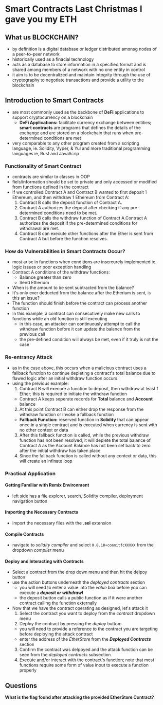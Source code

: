 # Smart Contracts Last Christmas I gave you  my ETH

## What us BLOCKCHAIN?
* by definition is a digital database or ledger distributed amonsg nodes of a peer-to-peer network
* historically used as a finacial technology
* acts as a database to store information in a specified format and is shared among members of a network with no one entity in control
* it aim is to be decentralized and maintain integrity through the use of cryptography to negotiate transactions and provide a utility to the blockchain

## Introduction to Smart Contracts
* are most commonly used as the backbone of **DeFi** applications to support cryptocurrency on a blockchain
  * **DeFi Applications:** facilitate currency exchange between entities; **smart contracts** are programs that defines the details of the exchange and are stored on a blockchain that runs when pre-determined conditions are met
* very comparable to any other program created from a scripting language, ie. Solidity, Vyper, & Yul and more traditional programming languages ie, Rust and JavaScrip

### Functionality of Smart Contract
* contracts are similar to classes in OOP
* fiels/information should be set to private and only accessed or modified from functions defined in the contract
* If we controlled Contract A and Contract B wanted to first deposit 1 Ethereum, and then withdraw 1 Ethereum from Contract A:
  1. Contract B calls the deposit function of Contract A.
  2. Contract A authorizes the deposit after checking if any pre-determined conditions need to be met.
  3. Contract B calls the withdraw function of Contract A.Contract A authorizes the deposit if the pre-determined conditions for withdrawal are met.
  4. Contract B can execute other functions after the Ether is sent from Contract A but before the function resolves.
 
### How do Vulnerabilities in Smart Contracts Occur?
* most arise in functions when conditions are insercurely implemented ie. logic issues or poor exception handling
* Contract A conditions of the withdraw functions:
  * Balance greater than zero
  * Send Etherium
* When is the amount to be sent subtracted from the balance?
* It's only ever deducted from the balance after the Etherium is sent, is this an issue?
* The function should finish before the contract can process another function
* In this example, a contract can consecutively make new calls to functions while an old function is still executing
  * in this case, an attacker can continuously attempt to call the withdraw function before it can update the balance from the previous call
  * the pre-defined condition will always be met, even if it truly is not the case
 
### Re-entrancy Attack
* as in the case above, this occurs when a malicious contract uses a fallback function to continue depleting a contract's total balance due to flawed logic after an initial withdraw function occurs
* using the previous example:
  1. Contract B will execure a function to deposit, then withdraw at least 1 Ether; this is required to initiate the withdraw function
    * Contract A keeps seperate records for **Total** balance and **Account** balance
  2.  At this point Contract B can either drop the response from the withdraw function or invoke a fallback function
    * **Fallback Function:** reserved function in **Solidity** that can appear once in a single contract and is executed when currency is sent with no other context or data
  3. After this fallback function is called, while the previous withdraw function has not been resolved, it will deplete the total balance of Contract A as the Account Balance has not been set back to zero after the initial withdraw has taken place
  4. Since the fallback function is called without any context or data, this will create an infinate loop

### Practical Application

#### Getting Familiar with Remix Environment
* left side has a file explorer, search, Solidity compiler, deployment navigation button

#### Importing the Necessary Contracts
* import the necessary files with the **.sol** extension

#### Compile Contracts
* navigate to *solidity compiler* and select ```0.8.10+commitfcXXXXX``` from the dropdown *compiler* menu

#### Deploy and Interacting with Contracts
* Select a contract from the drop down menu and then hit the delpoy button
* use the action buttons underneath the *deployed contracts* section
  * you will need to enter a value into the *value* box before you can execute a *__deposit or withdrawl__*
  * the deposit button calls a public function as if it were another contract calling the function externally
* Now that we have the contract operating as designed, let's attack it
  1. Select the contract you want to deploy from the *contract* dropdown menu
  2. Deploy the contract by pressing the *deploy* buttom
    * you will need to provide a reference to the contract you are targeting before deploying the attack contract
    * enter the address of the *EtherStore* from the *__Deployed Contracts__* section
  3. Confirm the contract was delpoyed and the attack function can be seen from the *deployed contracts* subsection
  4. Execute and/or interact with the contract's function; note that most functions require some form of value inout to execute a function properly


## Questions

**What is the flag found after attacking the provided EtherStore Contract?**
```

```
   
   
   
   
   
   
